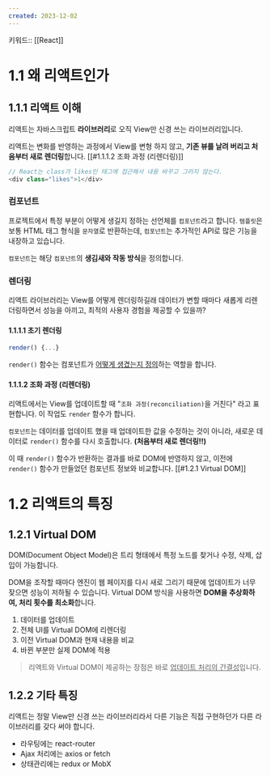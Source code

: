 ```yaml
---
created: 2023-12-02
---
```

키워드:: [[React]]

# 1.1 왜 리액트인가

## 1.1.1 리액트 이해

리액트는 자바스크립트 **라이브러리**로 오직 View만 신경 쓰는 라이브러리입니다.

리액트는 변화를 반영하는 과정에서 View를 변형 하지 않고, **기존 뷰를 날려 버리고 처음부터 새로 렌더링**합니다. [[#1.1.1.2 조화 과정 (리렌더링)]]

```js
// React는 class가 likes인 태그에 접근해서 내용 바꾸고 그러지 않는다.
<div class="likes">1</div>
```

### 컴포넌트

프로젝트에서 특정 부분이 어떻게 생길지 정하는 선언체를 `컴포넌트`라고 합니다. `템플릿`은 보통 HTML 태그 형식을 `문자열`로 반환하는데, `컴포넌트`는 추가적인 API로 많은 기능을 내장하고 있습니다.

`컴포넌트`는 해당 `컴포넌트`의 **생김새와 작동 방식**을 정의합니다.

### 렌더링

리액트 라이브러리는 View를 어떻게 렌더링하길래 데이터가 변할 때마다 새롭게 리렌더링하면서 성능을 아끼고, 최적의 사용자 경험을 제공할 수 있을까?

#### 1.1.1.1 초기 렌더링

```js
render() {...}
```

`render()` 함수는 컴포넌트가 <u>어떻게 생겼는지 정의</u>하는 역할을 합니다.

#### 1.1.1.2 조화 과정 (리렌더링)

리액트에서는 View를 업데이트할 때 "`조화 과정(reconciliation)`을 거친다" 라고 표현합니다. 이 작업도 `render` 함수가 합니다.

`컴포넌트`는 데이터를 업데이트 했을 때 업데이트한 값을 수정하는 것이 아니라, 새로운 데이터로 `render()` 함수를 다시 호출합니다. **(처음부터 새로 렌더링!!)**

이 때 `render()` 함수가 반환하는 결과를 바로 DOM에 반영하지 않고, 이전에 `render()` 함수가 만들었던 컴포넌트 정보와 비교합니다. [[#1.2.1 Virtual DOM]]

# 1.2 리액트의 특징

## 1.2.1 Virtual DOM

DOM(Document Object Model)은 트리 형태에서 특정 노드를 찾거나 수정, 삭제, 삽입이 가능합니다.

DOM을 조작할 때마다 엔진이 웹 페이지를 다시 새로 그리기 때문에 업데이트가 너무 잦으면 성능이 저하될 수 있습니다. Virtual DOM 방식을 사용하면 **DOM을 추상화하여, 처리 횟수를 최소화**합니다.

1. 데이터를 업데이트
2. 전체 UI를 Virtual DOM에 리렌더링
3. 이전 Virtual DOM과 현재 내용을 비교
4. 바뀐 부분만 실제 DOM에 적용

> 리액트와 Virtual DOM이 제공하는 장점은 바로 <u>업데이트 처리의 간결성</u>입니다.

## 1.2.2 기타 특징

리액트는 정말 View만 신경 쓰는 라이브러리라서 다른 기능은 직접 구현하던가 다른 라이브러리를 갖다 써야 합니다.

- 라우팅에는 react-router
- Ajax 처리에는 axios or fetch
- 상태관리에는 redux or MobX